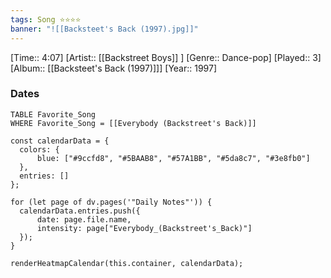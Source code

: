 ```yaml
---
tags: Song ⭐⭐⭐⭐ 
banner: "![[Backsteet's Back (1997).jpg]]"
---
```

[Time:: 4:07]
[Artist:: [[Backstreet Boys]] ]
[Genre:: Dance-pop]
[Played:: 3]
[Album:: [[Backsteet's Back (1997)]]]
[Year:: 1997]
### Dates
````dataview
TABLE Favorite_Song
WHERE Favorite_Song = [[Everybody (Backstreet's Back)]]
````
  ```dataviewjs
const calendarData = { 
	colors: { 
		blue: ["#9ccfd8", "#5BAAB8", "#57A1BB", "#5da8c7", "#3e8fb0"] 
	}, 
	entries: [] 
}; 

for (let page of dv.pages('"Daily Notes"')) { 
	calendarData.entries.push({ 
		date: page.file.name, 
		intensity: page["Everybody_(Backstreet's_Back)"]
	}); 
} 

renderHeatmapCalendar(this.container, calendarData);
```
